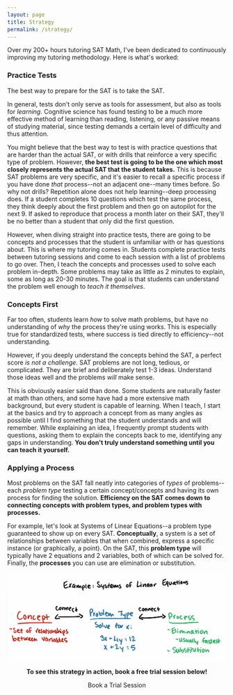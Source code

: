 ```yaml
---
layout: page
title: Strategy
permalink: /strategy/
---
```


<!-- Required for booking embed -->
<script>
  (function (C, A, L) {
    let p = function (a, ar) {
      a.q.push(ar);
    };
    let d = C.document;
    C.Cal =
      C.Cal ||
      function () {
        let cal = C.Cal;
        let ar = arguments;
        if (!cal.loaded) {
          cal.ns = {};
          cal.q = cal.q || [];
          d.head.appendChild(d.createElement("script")).src = A;
          cal.loaded = true;
        }
        if (ar[0] === L) {
          const api = function () {
            p(api, arguments);
          };
          const namespace = ar[1];
          api.q = api.q || [];
          typeof namespace === "string" ? (cal.ns[namespace] = api) && p(api, ar) : p(cal, ar);
          return;
        }
        p(cal, ar);
      };
    })(window, "https://cal.com/embed.js", "init");
    Cal("init")
  </script>

Over my 200+ hours tutoring SAT Math, I've been dedicated to continuously improving my tutoring methodology. Here is what's worked:

<h3>Practice Tests</h3>
The best way to prepare for the SAT is to take the SAT.

In general, tests don't only serve as tools for assessment, but also as tools for *learning*. Cognitive science has found testing to be a much more effective method of learning than reading, listening, or any passive means of studying material, since testing demands a certain level of difficulty and thus attention.

You might believe that the best way to test is with practice questions that are harder than the actual SAT, or with drills that reinforce a very specific type of problem. However, **the best test is going to be the one which most closely represents the actual SAT that the student takes.** This is because SAT problems are very specific, and it's easier to recall a specific process if you have done *that* process--not an adjacent one--many times before. So why not drills? Repetition alone does not help learning--deep processing does. If a student completes 10 questions which test the same process, they think deeply about the first problem and then go on autopilot for the next 9. If asked to reproduce that process a month later on their SAT, they'll be no better than a student that only did the first question.

However, when diving straight into practice tests, there are going to be concepts and processes that the student is unfamiliar with or has questions about. This is where my tutoring comes in. Students complete practice tests between tutoring sessions and come to each session with a list of problems to go over. Then, I teach the concepts and processes used to solve each problem in-depth. Some problems may take as little as 2 minutes to explain, some as long as 20-30 minutes. The goal is that students can understand the problem well enough to *teach it themselves*.

<h3>Concepts First</h3>

Far too often, students learn *how* to solve math problems, but have no understanding of *why* the process they're using works. This is especially true for standardized tests, where success is tied directly to efficiency--not understanding.

However, if you deeply understand the concepts behind the SAT, a perfect score *is not a challenge*. SAT problems are not long, tedious, or complicated. They are brief and deliberately test 1-3 ideas. Understand those ideas well and the problems *will* make sense.

This is obviously easier said than done. Some students are naturally faster at math than others, and some have had a more extensive math background, but every student is capable of learning. When I teach, I start at the basics and try to approach a concept from as many angles as possible until I find something that the student understands and will remember. While explaining an idea, I frequently prompt students with questions, asking them to explain the concepts back to me, identifying any gaps in understanding. **You don't truly understand something until you can teach it yourself.**

<h3>Applying a Process</h3>

Most problems on the SAT fall neatly into categories of *types* of problems--each *problem type* testing a certain concept/concepts and having its own process for finding the solution. **Efficiency on the SAT comes down to connecting concepts with problem types, and problem types with processes.**

For example, let's look at Systems of Linear Equations--a problem type guaranteed to show up on every SAT. **Conceptually**, a system is a set of relationships between variables that when combined, express a specific instance (or graphically, a point). On the SAT, this **problem type** will typically have 2 equations and 2 variables, both of which can be solved for. Finally, the **processes** you can use are elimination or substitution. 

<img src="/images/connection.png" align="center">

<div align="center">
<p><b>To see this strategy in action, book a free trial session below!</b></p>
<a data-cal-link="ericwolpert/trial" class="button button--large section-button">Book a Trial Session</a>
</div>



<!--
<div class="gallery-box">
  <div class="gallery">
    <img src="/images/100.jpg" loading="lazy">
    <img src="/images/105.jpg" loading="lazy">
    <img src="/images/103.jpg" loading="lazy">
  </div>
  <em>Gallery / <a href="https://unsplash.com/" target="_blank">Unsplash</a></em>
</div>
-->